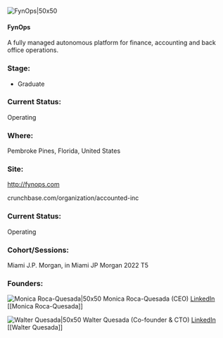 

![FynOps|50x50](https://res.cloudinary.com/crunchbase-production/image/upload/fr8mt78n2ksrpzhdxh0e)

#### FynOps
A fully managed autonomous platform for finance, accounting and back office operations.

### Stage: 
 - Graduate 

### Current Status: 
Operating

### Where:
Pembroke Pines, Florida, United States

### Site:
http://fynops.com



crunchbase.com/organization/accounted-inc

### Current Status: 
Operating

### Cohort/Sessions: 
Miami J.P. Morgan, in Miami JP Morgan 2022 T5

### Founders: 

![Monica Roca-Quesada|50x50](https://www.f6s.com/content-resource/profiles/3140490_th2.jpg) Monica Roca-Quesada (CEO) [LinkedIn](https://linkedin.com/in/mrocaquesada) [[Monica Roca-Quesada]]

![Walter Quesada|50x50](https://www.f6s.com/content-resource/profiles/3136904_th2.jpg) Walter Quesada (Co-founder & CTO) [LinkedIn](https://linkedin.com/in/waltq) [[Walter Quesada]]


